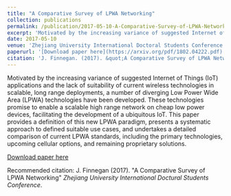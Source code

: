 ```yaml
---
title: "A Comparative Survey of LPWA Networking"
collection: publications
permalink: /publication/2017-05-10-A-Comparative-Survey-of-LPWA-Networking
excerpt: 'Motivated by the increasing variance of suggested Internet of Things (IoT) applications and the lack of suitability of current wireless technologies in scalable, long range deployments, a number of diverging Low Power Wide Area (LPWA) technologies have been developed. These technologies promise to enable a scalable high range network on cheap low power devices, facilitating the development of a ubiquitous IoT. This paper provides a definition of this new LPWA paradigm, presents a systematic approach to defined suitable use cases, and undertakes a detailed comparison of current LPWA standards, including the primary technologies, upcoming cellular options, and remaining proprietary solutions.'
date: 2017-05-10
venue: 'Zhejiang University International Doctoral Students Conference'
paperurl: '[Download paper here](https://arxiv.org/pdf/1802.04222.pdf)'
citation: 'J. Finnegan. (2017). &quot;A Comparative Survey of LPWA Networking&quot; <i>Zhejiang University International Doctural Students Conference</i>.'
---
```

Motivated by the increasing variance of suggested Internet of Things (IoT) applications and the lack of suitability of current wireless technologies in scalable, long range deployments, a number of diverging Low Power Wide Area (LPWA) technologies have been developed. These technologies promise to enable a scalable high range network on cheap low power devices, facilitating the development of a ubiquitous IoT. This paper provides a definition of this new LPWA paradigm, presents a systematic approach to defined suitable use cases, and undertakes a detailed comparison of current LPWA standards, including the primary technologies, upcoming cellular options, and remaining proprietary solutions.

[Download paper here](https://arxiv.org/pdf/1802.04222.pdf)

Recommended citation: J. Finnegan (2017). "A Comparative Survey of LPWA Networking" <i>Zhejiang University International Doctural Students Conference</i>.
